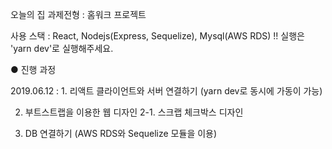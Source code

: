 오늘의 집 과제전형 : 홈워크 프로젝트

사용 스택 : React, Nodejs(Express, Sequelize), Mysql(AWS RDS)
!! 실행은 'yarn dev'로 실행해주세요.


● 진행 과정 

2019.06.12
 : 1. 리액트 클라이언트와 서버 연결하기
      (yarn dev로 동시에 가동이 가능)
 
   2. 부트스트랩을 이용한 웹 디자인
    2-1. 스크랩 체크박스 디자인
    
   3. DB 연결하기
     (AWS RDS와 Sequelize 모듈을 이용)
